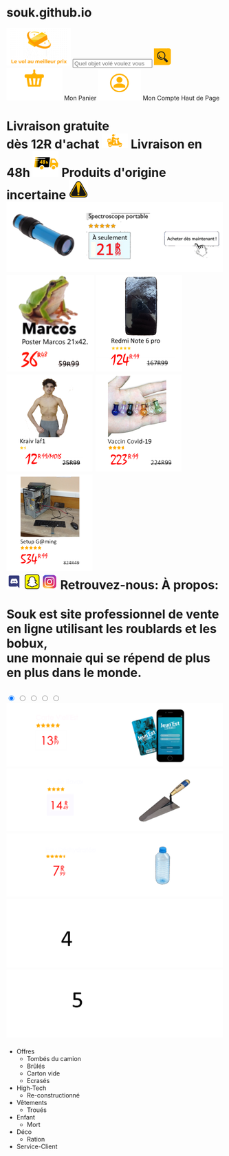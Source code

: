 # souk.github.io
<!DOCTYPE html>
<head>
	<style>A {text-decoration: none;} </style>	
	<link rel="stylesheet" type="text/css" href="Souk.css">
	<link rel="icon" href="S.png">
	<script type="text/javascript" src="SOUK.js"></script>
	<meta charset="utf-8">
	<title>SOUK</title>
</head>
<body background="A.jpg">
		<a href="">
			<img src="LINGOT.png" class="LOGO" width="150">
		</a>
		<input class="SEARCH" type="search" placeholder="Quel objet volé voulez vous acheter?">
		<a href="">
			<img src="LOUPE.png" class="LOUPE" width="40">
		</a>
		<a href="PANIER.html">
			<img src="BASKET.png" class="BASKET" width="130">
			<a href="PANIER.html" class="PANIER">Mon Panier</a>
		</a>
		<a href="MONCOMPTE.html">
			<img src="PP.png" width="100" class="PP">
			<a href="MONCOMPTE.html" class="MONCOMPTE">Mon Compte</a>
		</a>
		<a href="#top" class="REVENIR">Haut de Page</a>
		<div class="HAUT"></div>
		<h1>
			<div class="BARRE"></div>
			<a id=LIVRAISON >Livraison gratuite <br>dès 12Ɍ d'achat</a>
			<a>
				<img src="SCOOTER.png"class="SCOOTER"width="60">
			</a>
			<a class=H>Livraison en 48h</a>
			<a>
				<img src="48H.png" class="CAMION" width="60">
			</a>
			<a class=PRODUITS>Produits d'origine<br> incertaine</a>
			<a>
				<img src="INCERTAIN.png" class="INCERTAIN" width="45">
			</a>
			<a class=LOCAUX href=""></a>
			<!VENTES>
			<div class="VENTE"></div>
			<div class="ARRONDI"></div>
			<a href="PAGESPECTRE.html">
				<img src="SPECTRE.png"class="GROS" width="1300">
			</a>
			<a href="MARCOS.html">
				<img src="MARCOS.png"class="MARCOS" width="202.5">
			</a>
			<a href="PAGEREDMI.html">
				<img src="TEL.png"class="TEL" width="200">
			</a>
			<a href="KREV.html">
				<img src="LOUISON.png"class="LOUISON" width="200">
			</a>
			<a href="PAGEVACCIN.html">
				<img src="FIOLE.png"class="FIOLE" width="200">
			</a>
			<a href="PAGEGAMER.html">
				<img src="GAMER.png" class="GAMER" width="200">
			</a>
			<!BARRE BAS>
			<div class="ULTRABAS"></div>
			<a href="PERDU.html">
				<img src="DISCORD.png"class="DISCORD" width="35">
			</a href="PERDU">
			<a href="PERDU.html">
				<img src="SNAP.png"class="SNAP" width="35">
			</a>
			<a href="PERDU.html">
				<img src="INSTA.png"class="INSTA" width="35">
			</a>
			<a class="RETROUVEZ">Retrouvez-nous:</a>
			<a class="INFOS">À propos:<br><br>Souk est site professionnel de vente en ligne utilisant les roublards et les bobux, <br>une monnaie qui se répend de plus en plus dans le monde.</a>
		</h1>
		<h2>
			<!DIAPORAMA>
		<div class="slidershow middle">
     	<div class="slides">
        <input type="radio" name="r" id="r1" checked>
        <input type="radio" name="r" id="r2">
        <input type="radio" name="r" id="r3">
        <input type="radio" name="r" id="r4">
        <input type="radio" name="r" id="r5">
        <div class="slide s1">
          <img src="DIAP1.png" alt="">
        </div>
        <div class="slide">
          <img src="DIAP2.png" alt="">
        </div>
        <div class="slide">
          <img src="DIAP3.png" alt="">
        </div>
        <div class="slide">
          <img src="DIAP4.png" alt="">
        </div>
        <div class="slide">
          <img src="DIAP5.png" alt="">
        </div>
      </div>
      <div class="navigation">
        <label for="r1" class="bar"></label>
        <label for="r2" class="bar"></label>
        <label for="r3" class="bar"></label>
        <label for="r4" class="bar"></label>
        <label for="r5" class="bar"></label>
      </div>
    </div>
	</h2>
	<!SOUS MENUS>
	<p id="PSEUDO"></p>
	<div id="BARRENOIRE"></div>
	<div class="BARRE2"></div>
	<p id="ARTICLES"></p>
	<nav>
		<ul id="BOF">
			<li class="MENU-OFFRES"><a href="OFFRES.html">Offres</a>
				<ul id="SUBMENU">
					<li><a href="OFFRES.html">Tombés du camion</a></li>
					<li><a href="OFFRES.html">Brûlés</a></li>
					<li><a href="OFFRES.html">Carton vide</a></li>
					<li><a href="OFFRES.html">Ecrasés</a></li>
				</ul>
			</li>
			<li class="MENU-HT"><a href="HT.html">High-Tech</a>
				<ul id="SUBMENU">
					<li><a href="HT.html">Re-constructionné</a></li>
				</ul>
			</li>
			<li class="MENU-VETEMENTS"><a href="VETEMENTS.html">Vêtements</a>
				<ul id="SUBMENU">
					<li><a href="VETEMENTS.html">Troués</a></li>
				</ul>
			</li>
			<li class="MENU-ENFANT"><a href="ENFANT.html">Enfant</a>
				<ul id="SUBMENU">
					<li><a href="ENFANT.html">Mort</a></li>
				</ul>
			</li>
			<li class="MENU-DECO"><a href="DECO.html">Déco</a>
				<ul id="SUBMENU">
					<li><a href="DECO.html">Ration</a></li>
				</ul>
			</li>
			<li class="MENU-SC"><a href="SC.html">Service-Client</a></li>
		</ul>
	</nav>
<script type="text/javascript" src="SOUK.js"></script>
<script type="text/javascript">
	ar pseudo = document.getElementById('PSEUDO');

	var demande = prompt("Entrez votre Nom");

	pseudo.innerHTML = 'Bienvenue' + "<BR>" + demande; 
</script>
</body>


